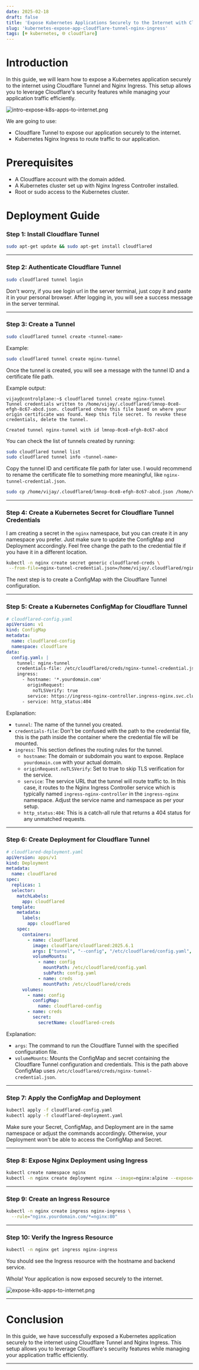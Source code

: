 ```yaml
---
date: 2025-02-18
draft: false
title: 'Expose Kubernetes Applications Securely to the Internet with Cloudflare Tunnel and Nginx Ingress'
slug: 'kubernetes-expose-app-cloudflare-tunnel-nginx-ingress'
tags: [☸️ kubernetes, 🌐 cloudflare]
---
```


# Introduction

In this guide, we will learn how to expose a Kubernetes application securely to the internet using Cloudflare Tunnel and Nginx Ingress. This setup allows you to leverage Cloudflare's security features while managing your application traffic efficiently.

![intro-expose-k8s-apps-to-internet.png](/images/intro-expose-k8s-apps-to-internet.png)

We are going to use:

- Cloudflare Tunnel to expose our application securely to the internet.
- Kubernetes Nginx Ingress to route traffic to our application.

# Prerequisites

- A Cloudflare account with the domain added.
- A Kubernetes cluster set up with Nginx Ingress Controller installed.
- Root or sudo access to the Kubernetes cluster.

# Deployment Guide

### Step 1: Install Cloudflare Tunnel

```bash
sudo apt-get update && sudo apt-get install cloudflared
```

---

### Step 2: Authenticate Cloudflare Tunnel

```bash
sudo cloudflared tunnel login
```

Don't worry, if you see login url in the server terminal, just copy it and paste it in your personal browser. After logging in, you will see a success message in the server terminal.

---

### Step 3: Create a Tunnel

```bash
sudo cloudflared tunnel create <tunnel-name>
```

Example:

```bash
sudo cloudflared tunnel create nginx-tunnel
```

Once the tunnel is created, you will see a message with the tunnel ID and a certificate file path.

Example output:

```
vijay@controlplane:~$ cloudflared tunnel create nginx-tunnel
Tunnel credentials written to /home/vijay/.cloudflared/lmnop-0ce8-efgh-8c67-abcd.json. cloudflared chose this file based on where your origin certificate was found. Keep this file secret. To revoke these credentials, delete the tunnel.

Created tunnel nginx-tunnel with id lmnop-0ce8-efgh-8c67-abcd
```

You can check the list of tunnels created by running:

```bash
sudo cloudflared tunnel list
sudo cloudflared tunnel info <tunnel-name>
```

Copy the tunnel ID and certificate file path for later use. I would recommend to rename the certificate file to something more meaningful, like `nginx-tunnel-credential.json`.

```bash
sudo cp /home/vijay/.cloudflared/lmnop-0ce8-efgh-8c67-abcd.json /home/vijay/.cloudflared/nginx-tunnel-credential.json
```

---

### Step 4: Create a Kubernetes Secret for Cloudflare Tunnel Credentials

I am creating a secret in the `nginx` namespace, but you can create it in any namespace you prefer. Just make sure to update the ConfigMap and Deployment accordingly.
Feel free change the path to the credential file if you have it in a different location.

```bash
kubectl -n nginx create secret generic cloudflared-creds \
 --from-file=nginx-tunnel-credential.json=/home/vijay/.cloudflared/nginx-tunnel-credential.json
```

The next step is to create a ConfigMap with the Cloudflare Tunnel configuration.

---

### Step 5: Create a Kubernetes ConfigMap for Cloudflare Tunnel

```yaml
# cloudflared-config.yaml
apiVersion: v1
kind: ConfigMap
metadata:
  name: cloudflared-config
  namespace: cloudflare
data:
  config.yaml: |
    tunnel: nginx-tunnel
    credentials-file: /etc/cloudflared/creds/nginx-tunnel-credential.json
    ingress:
      - hostname: '*.yourdomain.com'
        originRequest:
          noTLSVerify: true
        service: https://ingress-nginx-controller.ingress-nginx.svc.cluster.local:443
      - service: http_status:404
```

Explanation:

- `tunnel`: The name of the tunnel you created.
- `credentials-file`: Don't be confused with the path to the credential file, this is the path inside the container where the credential file will be mounted.
- `ingress`: This section defines the routing rules for the tunnel.
  - `hostname`: The domain or subdomain you want to expose. Replace `yourdomain.com` with your actual domain.
  - `originRequest.noTLSVerify`: Set to true to skip TLS verification for the service.
  - `service`: The service URL that the tunnel will route traffic to. In this case, it routes to the Nginx Ingress Controller service which is typically named `ingress-nginx-controller` in the `ingress-nginx` namespace. Adjust the service name and namespace as per your setup.
  - `http_status:404`: This is a catch-all rule that returns a 404 status for any unmatched requests.

---

### Step 6: Create Deployment for Cloudflare Tunnel

```yaml
# cloudflared-deployment.yaml
apiVersion: apps/v1
kind: Deployment
metadata:
  name: cloudflared
spec:
  replicas: 1
  selector:
    matchLabels:
      app: cloudflared
  template:
    metadata:
      labels:
        app: cloudflared
    spec:
      containers:
        - name: cloudflared
          image: cloudflare/cloudflared:2025.6.1
          args: ["tunnel", "--config", "/etc/cloudflared/config.yaml", "run"]
          volumeMounts:
            - name: config
              mountPath: /etc/cloudflared/config.yaml
              subPath: config.yaml
            - name: creds
              mountPath: /etc/cloudflared/creds
      volumes:
        - name: config
          configMap:
            name: cloudflared-config
        - name: creds
          secret:
            secretName: cloudflared-creds
```

Explanation:
 - `args`: The command to run the Cloudflare Tunnel with the specified configuration file.
 - `volumeMounts`: Mounts the ConfigMap and secret containing the Cloudflare Tunnel configuration and credentials. This is the path above ConfigMap uses `/etc/cloudflared/creds/nginx-tunnel-credential.json`.

---

### Step 7: Apply the ConfigMap and Deployment

```bash
kubectl apply -f cloudflared-config.yaml
kubectl apply -f cloudflared-deployment.yaml
```

Make sure your Secret, ConfigMap, and Deployment are in the same namespace or adjust the commands accordingly. Otherwise, your Deployment won't be able to access the ConfigMap and Secret.

---

### Step 8: Expose Nginx Deployment using Ingress

```bash
kubectl create namespace nginx
kubectl -n nginx create deployment nginx --image=nginx:alpine --expose=nginx --port=443
```

---

### Step 9: Create an Ingress Resource

```bash
kubectl -n nginx create ingress nginx-ingress \
  --rule="nginx.yourdomain.com/*=nginx:80"
```

---

### Step 10: Verify the Ingress Resource

```bash
kubectl -n nginx get ingress nginx-ingress
```

You should see the Ingress resource with the hostname and backend service.

Whola! Your application is now exposed securely to the internet.

![expose-k8s-apps-to-internet.png](/images/expose-k8s-apps-to-internet.png)

---

# Conclusion

In this guide, we have successfully exposed a Kubernetes application securely to the internet using Cloudflare Tunnel and Nginx Ingress. This setup allows you to leverage Cloudflare's security features while managing your application traffic efficiently.

---
